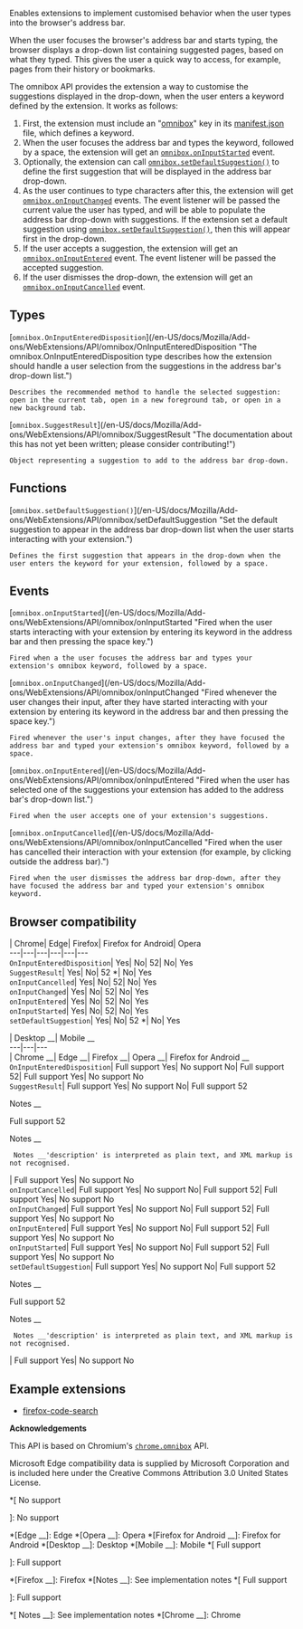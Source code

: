 Enables extensions to implement customised behavior when the user types into
the browser's address bar.

When the user focuses the browser's address bar and starts typing, the browser
displays a drop-down list containing suggested pages, based on what they
typed. This gives the user a quick way to access, for example, pages from
their history or bookmarks.

The omnibox API provides the extension a way to customise the suggestions
displayed in the drop-down, when the user enters a keyword defined by the
extension. It works as follows:

  1. First, the extension must include an "[omnibox](/en-US/docs/Mozilla/Add-ons/WebExtensions/manifest.json/omnibox)" key in its [manifest.json](/en-US/docs/Mozilla/Add-ons/WebExtensions/manifest.json) file, which defines a keyword.
  2. When the user focuses the address bar and types the keyword, followed by a space, the extension will get an [`omnibox.onInputStarted`](/en-US/docs/Mozilla/Add-ons/WebExtensions/API/omnibox/onInputStarted "Fired when the user starts interacting with your extension by entering its keyword in the address bar and then pressing the space key.") event.
  3. Optionally, the extension can call [`omnibox.setDefaultSuggestion()`](/en-US/docs/Mozilla/Add-ons/WebExtensions/API/omnibox/setDefaultSuggestion "Set the default suggestion to appear in the address bar drop-down list when the user starts interacting with your extension.") to define the first suggestion that will be displayed in the address bar drop-down.
  4. As the user continues to type characters after this, the extension will get [`omnibox.onInputChanged`](/en-US/docs/Mozilla/Add-ons/WebExtensions/API/omnibox/onInputChanged "Fired whenever the user changes their input, after they have started interacting with your extension by entering its keyword in the address bar and then pressing the space key.") events. The event listener will be passed the current value the user has typed, and will be able to populate the address bar drop-down with suggestions. If the extension set a default suggestion using [`omnibox.setDefaultSuggestion()`](/en-US/docs/Mozilla/Add-ons/WebExtensions/API/omnibox/setDefaultSuggestion "Set the default suggestion to appear in the address bar drop-down list when the user starts interacting with your extension."), then this will appear first in the drop-down.
  5. If the user accepts a suggestion, the extension will get an [`omnibox.onInputEntered`](/en-US/docs/Mozilla/Add-ons/WebExtensions/API/omnibox/onInputEntered "Fired when the user has selected one of the suggestions your extension has added to the address bar's drop-down list.") event. The event listener will be passed the accepted suggestion.
  6. If the user dismisses the drop-down, the extension will get an [`omnibox.onInputCancelled`](/en-US/docs/Mozilla/Add-ons/WebExtensions/API/omnibox/onInputCancelled "Fired when the user has cancelled their interaction with your extension \(for example, by clicking outside the address bar\).") event.

## Types

[`omnibox.OnInputEnteredDisposition`](/en-US/docs/Mozilla/Add-
ons/WebExtensions/API/omnibox/OnInputEnteredDisposition "The
omnibox.OnInputEnteredDisposition type describes how the extension should
handle a user selection from the suggestions in the address bar's drop-down
list.")

    Describes the recommended method to handle the selected suggestion: open in the current tab, open in a new foreground tab, or open in a new background tab.
[`omnibox.SuggestResult`](/en-US/docs/Mozilla/Add-
ons/WebExtensions/API/omnibox/SuggestResult "The documentation about this has
not yet been written; please consider contributing!")

    Object representing a suggestion to add to the address bar drop-down.

## Functions

[`omnibox.setDefaultSuggestion()`](/en-US/docs/Mozilla/Add-
ons/WebExtensions/API/omnibox/setDefaultSuggestion "Set the default suggestion
to appear in the address bar drop-down list when the user starts interacting
with your extension.")

    Defines the first suggestion that appears in the drop-down when the user enters the keyword for your extension, followed by a space.

## Events

[`omnibox.onInputStarted`](/en-US/docs/Mozilla/Add-
ons/WebExtensions/API/omnibox/onInputStarted "Fired when the user starts
interacting with your extension by entering its keyword in the address bar and
then pressing the space key.")

    Fired when a the user focuses the address bar and types your extension's omnibox keyword, followed by a space.
[`omnibox.onInputChanged`](/en-US/docs/Mozilla/Add-
ons/WebExtensions/API/omnibox/onInputChanged "Fired whenever the user changes
their input, after they have started interacting with your extension by
entering its keyword in the address bar and then pressing the space key.")

    Fired whenever the user's input changes, after they have focused the address bar and typed your extension's omnibox keyword, followed by a space.
[`omnibox.onInputEntered`](/en-US/docs/Mozilla/Add-
ons/WebExtensions/API/omnibox/onInputEntered "Fired when the user has selected
one of the suggestions your extension has added to the address bar's drop-down
list.")

    Fired when the user accepts one of your extension's suggestions.
[`omnibox.onInputCancelled`](/en-US/docs/Mozilla/Add-
ons/WebExtensions/API/omnibox/onInputCancelled "Fired when the user has
cancelled their interaction with your extension \(for example, by clicking
outside the address bar\).")

    Fired when the user dismisses the address bar drop-down, after they have focused the address bar and typed your extension's omnibox keyword.

## Browser compatibility

| Chrome| Edge| Firefox| Firefox for Android| Opera  
---|---|---|---|---|---  
`OnInputEnteredDisposition`|  Yes|  No| 52|  No|  Yes  
`SuggestResult`|  Yes|  No| 52 *|  No|  Yes  
`onInputCancelled`|  Yes|  No| 52|  No|  Yes  
`onInputChanged`|  Yes|  No| 52|  No|  Yes  
`onInputEntered`|  Yes|  No| 52|  No|  Yes  
`onInputStarted`|  Yes|  No| 52|  No|  Yes  
`setDefaultSuggestion`|  Yes|  No| 52 *|  No|  Yes  
  
| Desktop __| Mobile __  
---|---|---  
| Chrome __| Edge __| Firefox __| Opera __| Firefox for Android __  
`OnInputEnteredDisposition`|  Full support Yes|  No support No|  Full support
52|  Full support Yes|  No support No  
`SuggestResult`|  Full support Yes|  No support No|  Full support 52

Notes __

Full support 52

Notes __

     Notes __'description' is interpreted as plain text, and XML markup is not recognised.
|  Full support Yes|  No support No  
`onInputCancelled`|  Full support Yes|  No support No|  Full support 52|  Full
support Yes|  No support No  
`onInputChanged`|  Full support Yes|  No support No|  Full support 52|  Full
support Yes|  No support No  
`onInputEntered`|  Full support Yes|  No support No|  Full support 52|  Full
support Yes|  No support No  
`onInputStarted`|  Full support Yes|  No support No|  Full support 52|  Full
support Yes|  No support No  
`setDefaultSuggestion`|  Full support Yes|  No support No|  Full support 52

Notes __

Full support 52

Notes __

     Notes __'description' is interpreted as plain text, and XML markup is not recognised.
|  Full support Yes|  No support No  
  
## Example extensions

  * [firefox-code-search](https://github.com/mdn/webextensions-examples/tree/master/firefox-code-search)

**Acknowledgements**

This API is based on Chromium's
[`chrome.omnibox`](https://developer.chrome.com/extensions/omnibox) API.

Microsoft Edge compatibility data is supplied by Microsoft Corporation and is
included here under the Creative Commons Attribution 3.0 United States
License.

  *[
No support

]: No support

  *[Edge __]: Edge
  *[Opera __]: Opera
  *[Firefox for Android __]: Firefox for Android
  *[Desktop __]: Desktop
  *[Mobile __]: Mobile
  *[
 Full support

]: Full support

  *[Firefox __]: Firefox
  *[Notes __]: See implementation notes
  *[
Full support

]: Full support

  *[ Notes __]: See implementation notes
  *[Chrome __]: Chrome

